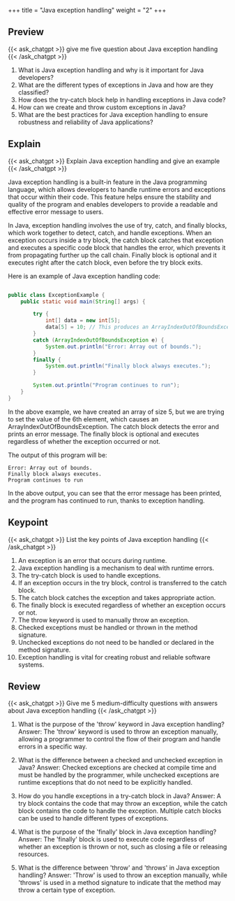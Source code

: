 +++
title = "Java exception handling"
weight = "2"
+++
## Preview
{{< ask_chatgpt >}}
give me five question about Java exception handling
{{< /ask_chatgpt >}}



1. What is Java exception handling and why is it important for Java developers?
2. What are the different types of exceptions in Java and how are they classified?
3. How does the try-catch block help in handling exceptions in Java code?
4. How can we create and throw custom exceptions in Java?
5. What are the best practices for Java exception handling to ensure robustness and reliability of Java applications?   

## Explain
{{< ask_chatgpt >}}
Explain Java exception handling and give an example
{{< /ask_chatgpt >}}



Java exception handling is a built-in feature in the Java programming language, which allows developers to handle runtime errors and exceptions that occur within their code. This feature helps ensure the stability and quality of the program and enables developers to provide a readable and effective error message to users.

In Java, exception handling involves the use of try, catch, and finally blocks, which work together to detect, catch, and handle exceptions. When an exception occurs inside a try block, the catch block catches that exception and executes a specific code block that handles the error, which prevents it from propagating further up the call chain. Finally block is optional and it executes right after the catch block, even before the try block exits.

Here is an example of Java exception handling code:

```java

public class ExceptionExample {
    public static void main(String[] args) {

        try {
            int[] data = new int[5];
            data[5] = 10; // This produces an ArrayIndexOutOfBoundsException
        } 
        catch (ArrayIndexOutOfBoundsException e) {
            System.out.println("Error: Array out of bounds.");
        } 
        finally {
            System.out.println("Finally block always executes.");
        }

        System.out.println("Program continues to run");
    }
}
```

In the above example, we have created an array of size 5, but we are trying to set the value of the 6th element, which causes an ArrayIndexOutOfBoundsException. The catch block detects the error and prints an error message. The finally block is optional and executes regardless of whether the exception occurred or not. 

The output of this program will be:

```
Error: Array out of bounds.
Finally block always executes.
Program continues to run
```

In the above output, you can see that the error message has been printed, and the program has continued to run, thanks to exception handling.   

## Keypoint
{{< ask_chatgpt >}}
List the key points of Java exception handling
{{< /ask_chatgpt >}}



1. An exception is an error that occurs during runtime.
2. Java exception handling is a mechanism to deal with runtime errors.
3. The try-catch block is used to handle exceptions.
4. If an exception occurs in the try block, control is transferred to the catch block.
5. The catch block catches the exception and takes appropriate action.
6. The finally block is executed regardless of whether an exception occurs or not.
7. The throw keyword is used to manually throw an exception.
8. Checked exceptions must be handled or thrown in the method signature.
9. Unchecked exceptions do not need to be handled or declared in the method signature.
10. Exception handling is vital for creating robust and reliable software systems.   

## Review
{{< ask_chatgpt >}}
Give me 5 medium-difficulty questions with answers about Java exception handling
{{< /ask_chatgpt >}}



1) What is the purpose of the 'throw' keyword in Java exception handling? 
Answer: The 'throw' keyword is used to throw an exception manually, allowing a programmer to control the flow of their program and handle errors in a specific way. 

2) What is the difference between a checked and unchecked exception in Java? 
Answer: Checked exceptions are checked at compile time and must be handled by the programmer, while unchecked exceptions are runtime exceptions that do not need to be explicitly handled. 

3) How do you handle exceptions in a try-catch block in Java? 
Answer: A try block contains the code that may throw an exception, while the catch block contains the code to handle the exception. Multiple catch blocks can be used to handle different types of exceptions. 

4) What is the purpose of the 'finally' block in Java exception handling? 
Answer: The 'finally' block is used to execute code regardless of whether an exception is thrown or not, such as closing a file or releasing resources. 

5) What is the difference between 'throw' and 'throws' in Java exception handling? 
Answer: 'Throw' is used to throw an exception manually, while 'throws' is used in a method signature to indicate that the method may throw a certain type of exception.   

